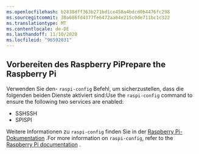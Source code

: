 ```yaml
---
ms.openlocfilehash: b2838dff363b271bd1ce458a4bdcd0b4476fc298
ms.sourcegitcommit: 30a686fd4377fe6472aa04e215c0de711bc1c322
ms.translationtype: MT
ms.contentlocale: de-DE
ms.lasthandoff: 11/10/2020
ms.locfileid: "96592031"
---
```

## <a name="prepare-the-raspberry-pi"></a><span data-ttu-id="82062-101">Vorbereiten des Raspberry Pi</span><span class="sxs-lookup"><span data-stu-id="82062-101">Prepare the Raspberry Pi</span></span>

<span data-ttu-id="82062-102">Verwenden Sie den- `raspi-config` Befehl, um sicherzustellen, dass die folgenden beiden Dienste aktiviert sind:</span><span class="sxs-lookup"><span data-stu-id="82062-102">Use the `raspi-config` command to ensure the following two services are enabled:</span></span>

- <span data-ttu-id="82062-103">SSH</span><span class="sxs-lookup"><span data-stu-id="82062-103">SSH</span></span>
- <span data-ttu-id="82062-104">SPI</span><span class="sxs-lookup"><span data-stu-id="82062-104">SPI</span></span>

<span data-ttu-id="82062-105">Weitere Informationen zu `raspi-config` finden Sie in der [Raspberry Pi-Dokumentation](https://www.raspberrypi.org/documentation/configuration/raspi-config.md) <span class="docon docon-navigate-external x-hidden-focus"></span> .</span><span class="sxs-lookup"><span data-stu-id="82062-105">For more information on `raspi-config`, refer to the [Raspberry Pi documentation](https://www.raspberrypi.org/documentation/configuration/raspi-config.md) <span class="docon docon-navigate-external x-hidden-focus"></span>.</span></span>
